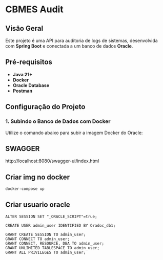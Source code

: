 # CBMES Audit

## Visão Geral
Este projeto é uma API para auditoria de logs de sistemas, desenvolvida com **Spring Boot** e conectada a um banco de dados **Oracle**.

## Pré-requisitos

- **Java 21+**
- **Docker**
- **Oracle Database**
- **Postman**

## Configuração do Projeto

### 1. Subindo o Banco de Dados com Docker
Utilize o comando abaixo para subir a imagem Docker do Oracle:

## SWAGGER
http://localhost:8080/swagger-ui/index.html


## Criar img no docker
```bash
docker-compose up
```

## Criar usuario oracle
```
ALTER SESSION SET "_ORACLE_SCRIPT"=true;

CREATE USER admin_user IDENTIFIED BY Oradoc_db1;

GRANT CREATE SESSION TO admin_user;
GRANT CONNECT TO admin_user;
GRANT CONNECT, RESOURCE, DBA TO admin_user;
GRANT UNLIMITED TABLESPACE TO admin_user;
GRANT ALL PRIVILEGES TO admin_user;
````